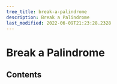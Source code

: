 ```yaml
---
tree_title: break-a-palindrome
description: Break a Palindrome
last_modified: 2022-06-09T21:23:28.2328
---
```


# Break a Palindrome

## Contents
